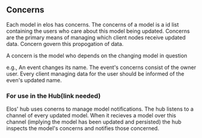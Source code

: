 Concerns
--------

Each model in elos has concerns. The concerns of a model is a id list containing the users who care about this model being updated. Concerns are the primary means of managing which client nodes receive updated data. Concern govern this propogation of data.

A concern is the model who depends on the changing model in question

e.g., An event changes its name. The event's concerns consist of the owner user. Every client managing data for the user should be informed of the even's updated name.

### For use in the Hub(link needed)

Elos' hub uses conerns to manage model notifications. The hub listens to a channel of every updated model. When it recieves a model over this channel (implying the model has been updated and persisted) the hub inspects the model's concerns and notifies those concerned.
